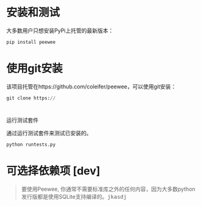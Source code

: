 # 安装和测试<div id="introduce"></div>

大多数用户只想安装PyPi上托管的最新版本：

```python
pip install peewee

```



# 使用git安装<div id="git"></div>

该项目托管在https://github.com/coleifer/peewee，可以使用git安装：

```python
git clone https://

```


# 
运行测试套件

通过运行测试套件来测试已安装的。

```python
python runtests.py

```

# 可选择依赖项 [dev]

> 要使用Peewee, 你通常不需要标准库之外的任何内容，因为大多数python发行版都是使用SQLite支持编译的。<kbd>jkasdj</kbd>

